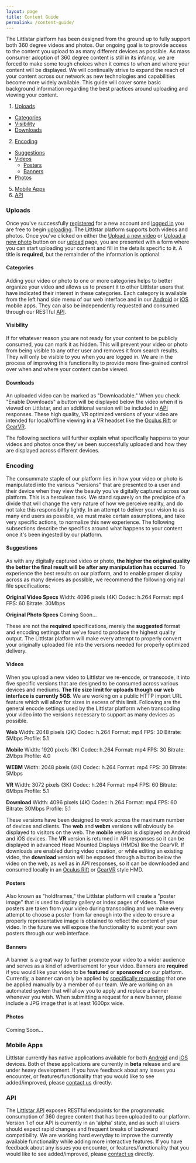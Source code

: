 ```yaml
---
layout: page
title: Content Guide
permalink: /content-guide/
---
```


The Littlstar platform has been designed from the ground up to fully support both 360 degree videos and photos. Our ongoing goal is to provide access to the content you upload to as many different devices as possible. As mass consumer adoption of 360 degree content is still in its infancy, we are forced to make some tough choices when it comes to when and where your content will be displayed. We will continually strive to expand the reach of your content across our network as new technologies and capabilities become more widely available. This guide will cover some basic background information regarding the best practices around uploading and viewing your content.

1. <a href="#uploads">Uploads</a>
  - <a href="#categories">Categories</a>
  - <a href="#visibility">Visibility</a>
  - <a href="#downloads">Downloads</a>
2. <a href="#encoding">Encoding</a>
- <a href="#suggestions">Suggestions</a>
- <a href="#videos">Videos</a>
  - <a href="#posters">Posters</a>
  - <a href="#banners">Banners</a>
- <a href="#photos">Photos</a>
5. <a href="#mobile-apps">Mobile Apps</a>
6. <a href="#api">API</a>

### Uploads

Once you've successfully [registered](https://littlstar.com/register) for a new account and [logged in](https://littlstar.com/login) you are free to begin [uploading](https://littlstar.com/upload). The Littlstar platform supports both videos and photos. Once you've clicked on either the [Upload a new video](https://littlstar.com/videos/new) or [Upload a new photo](https://littlstar.com/photos/new) button on our [upload](https://littlstar.com/upload) page, you are presented with a form where you can start uploading your content and fill in the details specific to it. A title is **required**, but the remainder of the information is optional.

#### Categories

Adding your video or photo to one or more categories helps to better organize your video and allows us to present it to other Littlstar users that have indicated their interest in these categories. Each category is available from the left hand side menu of our web interface and in our [Android](https://play.google.com/store/apps/details?id=com.littlstar.android) or [iOS](https://itunes.apple.com/app/id964433932) mobile apps. They can also be independently requested and consumed through our RESTful [API](http://developer.littlstar.com/docs).

#### Visibility

If for whatever reason you are not ready for your content to be publicly consumed, you can mark it as hidden. This will prevent your video or photo from being visible to any other user and removes it from search results. They will only be visible to you when you are logged in. We are in the process of improving this functionality to provide more fine-grained control over when and where your content can be viewed.

#### Downloads

An uploaded video can be marked as "Downloadable." When you check "Enable Downloads" a button will be displayed below the video when it is viewed on Littlstar, and an additional version will be included in [API](http://developer.littlstar.com/docs) responses. These high quality, VR optimized versions of your video are intended for local/offline viewing in a VR headset like the [Oculus Rift](https://www.oculus.com/) or [GearVR](http://www.samsung.com/global/microsite/gearvr/index.html).

The following sections will further explain what specifically happens to your videos and photos once they've been successfully uploaded and how they are displayed across different devices.

### Encoding

The consummate staple of our platform lies in how your video or photo is manipulated into the various "versions" that are presented to a user and their device when they view the beauty you've digitally captured across our platform. This is a herculean task. We stand squarely on the precipice of a divide that will change the very nature of how we perceive reality, and do not take this responsibility lightly. In an attempt to deliver your vision to as many end users as possible, we must make certain assumptions, and take very specific actions, to normalize this new experience. The following subsections describe the specifics around what happens to your content once it's been ingested by our platform.

#### Suggestions

As with any digitally captured video or photo, **the higher the original quality the better the final result will be after any manipulation has occurred**. To experience the best results on our platform, and to enable proper display across as many devices as possible, we recommend the following original file specifications:

**Original Video Specs**
Width: 4096 pixels (4K)
Codec: h.264
Format: mp4
FPS: 60
Bitrate: 30Mbps

**Original Photo Specs**
Coming Soon...

These are not the **required** specifications, merely the **suggested** format and encoding settings that we've found to produce the highest quality output. The Littlstar platform will make every attempt to properly convert your originally uploaded file into the versions needed for properly optimized delivery.

#### Videos

When you upload a new video to Littlstar we re-encode, or transcode, it into five specific versions that are designed to be consumed across various devices and mediums. **The file size limit for uploads though our web interface is currently 5GB**. We are working on a public HTTP import URL feature which will allow for sizes in excess of this limit. Following are the general encode settings used by the Littlstar platform when transcoding your video into the versions necessary to support as many devices as possible.

**Web**
Width: 2048 pixels (2K)
Codec: h.264
Format: mp4
FPS: 30
Bitrate: 5Mbps
Profile: 5.1

**Mobile**
Width: 1920 pixels (1K)
Codec: h.264
Format: mp4
FPS: 30
Bitrate: 2Mbps
Profile: 4.0

**WEBM**
Width: 2048 pixels (4K)
Codec: h.264
Format: mp4
FPS: 30
Bitrate: 5Mbps

**VR**
Width: 3072 pixels (3K)
Codec: h.264
Format: mp4
FPS: 60
Bitrate: 6Mbps
Profile: 5.1

**Download**
Width: 4096 pixels (4K)
Codec: h.264
Format: mp4
FPS: 60
Bitrate: 30Mbps
Profile: 5.1

These versions have been designed to work across the maximum number of devices and clients. The **web** and **webm** versions will obviously be displayed to visitors on the web. The **mobile** version is displayed on Android and iOS devices. The **VR** version is returned in API responses so it can be displayed in advanced Head Mounted Displays (HMDs) like the GearVR. If downloads are enabled during video creation, or while editing an existing video, the **download** version will be exposed through a button below the video on the web, as well as in API responses, so it can be downloaded and consumed locally in an [Oculus Rift](https://www.oculus.com/) or [GearVR](http://www.samsung.com/global/microsite/gearvr/index.html) style HMD.

#### Posters

Also known as "holdframes," the Littlstar platform will create a "poster image" that is used to display gallery or index pages of videos. These posters are taken from your video during transcoding and we make every attempt to choose a poster from far enough into the video to ensure a properly representative image is obtained to reflect the content of your video. In the future we will expose the functionality to submit your own posters through our web interface.

#### Banners

A banner is a great way to further promote your video to a wider audience and serves as a kind of advertisement for your video. Banners are **required** if you would like your video to be **featured** or **sponsored** on our platform. Currently, a banner can only be applied by [specifically requesting](mailto:support@littlstar.com?subject=VIdeo%20Banner%20Request) that one be applied manually by a member of our team. We are working on an automated system that will allow you to apply and replace a banner whenever you wish. When submitting a request for a new banner, please include a JPG image that is at least 1600px wide.

#### Photos

Coming Soon...

### Mobile Apps

Littlstar currently has native applications available for both [Android](https://play.google.com/store/apps/details?id=com.littlstar.android) and [iOS](https://itunes.apple.com/app/id964433932) devices. Both of these applications are currently in **beta** release and are under heavy development. If you have feedback about any issues you encounter, or features/functionality that you would like to see added/improved, please [contact us](mailto:support@littlstar.com?subject=Mobile%20App%20Feedback) directly.

### API

The [Littlstar API](http://developer.littlstar.com/docs) exposes RESTful endpoints for the programmatic consumption of 360 degree content that has been uploaded to our platform. Version 1 of our API is currently in an 'alpha' state, and as such all users should expect rapid changes and frequent breaks of backward compatibility. We are working hard everyday to improve the currently available functionality while adding more interactive features. If you have feedback about any issues you encounter, or features/functionality that you would like to see added/improved, please [contact us](mailto:support@littlstar.com?subject=API%20Feedback) directly.
